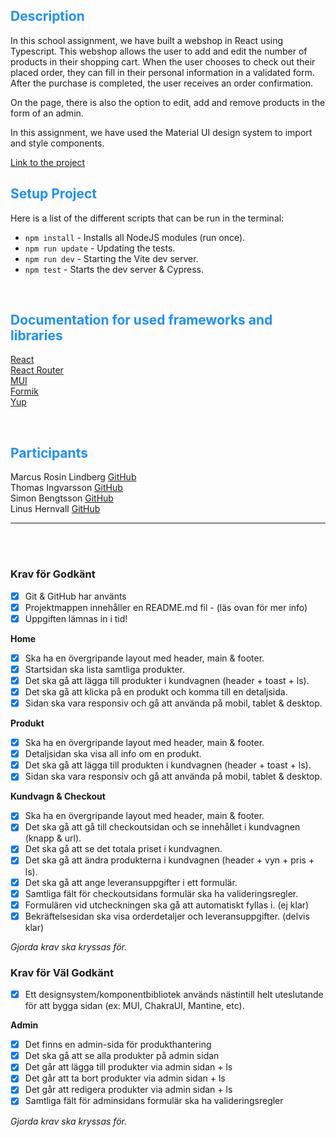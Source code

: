

## <span style="color:dodgerblue"> Description </span>

In this school assignment, we have built a webshop in React using Typescript. This webshop allows the user to add and edit the number of products in their shopping cart. When the user chooses to check out their placed order, they can fill in their personal information in a validated form. After the purchase is completed, the user receives an order confirmation.

On the page, there is also the option to edit, add and remove products in the form of an admin.

In this assignment, we have used the Material UI design system to import and style components.

[Link to the project](https://gentshat.netlify.app)
<br>

## <span style="color:dodgerblue">  Setup Project </span>


Here is a list of the different scripts that can be run in the terminal:

- `npm install` - Installs all NodeJS modules (run once).
- `npm run update` - Updating the tests.
- `npm run dev` - Starting the Vite dev server.
- `npm test` - Starts the dev server & Cypress.

<br>

## <span style="color:dodgerblue"> Documentation for used frameworks and libraries</span>

[React](https://react.dev/reference/react/)<br>
[React Router](https://reactrouter.com/en/main) </br>
[MUI](https://mui.com/material-ui/getting-started/overview/)<br>
[Formik](https://formik.org/docs/overview)<br>
[Yup](https://docs.yup.io/)

<br>


## <span style="color:dodgerblue">  Participants </span>

Marcus Rosin Lindberg [GitHub](https://github.com/stenbumling)<br>
Thomas Ingvarsson [GitHub](https://github.com/GunnarIng) <br>
Simon Bengtsson [GitHub](https://github.com/Sillen00)<br>
Linus Hernvall [GitHub](https://github.com/linusHernvall)

****
<br>
<br>

### Krav för Godkänt

- [x] Git & GitHub har använts
- [x] Projektmappen innehåller en README.md fil - (läs ovan för mer info)
- [x] Uppgiften lämnas in i tid!

**Home**

- [x] Ska ha en övergripande layout med header, main & footer.
- [x] Startsidan ska lista samtliga produkter.
- [x] Det ska gå att lägga till produkter i kundvagnen (header + toast + ls).
- [x] Det ska gå att klicka på en produkt och komma till en detaljsida.
- [x] Sidan ska vara responsiv och gå att använda på mobil, tablet & desktop.

**Produkt**

- [x] Ska ha en övergripande layout med header, main & footer.
- [x] Detaljsidan ska visa all info om en produkt.
- [x] Det ska gå att lägga till produkten i kundvagnen (header + toast + ls).
- [x] Sidan ska vara responsiv och gå att använda på mobil, tablet & desktop.

**Kundvagn & Checkout**

- [x] Ska ha en övergripande layout med header, main & footer.
- [x] Det ska gå att gå till checkoutsidan och se innehållet i kundvagnen (knapp & url).
- [x] Det ska gå att se det totala priset i kundvagnen.
- [x] Det ska gå att ändra produkterna i kundvagnen (header + vyn + pris + ls).
- [x] Det ska gå att ange leveransuppgifter i ett formulär.
- [x] Samtliga fält för checkoutsidans formulär ska ha valideringsregler.
- [x] Formulären vid utcheckningen ska gå att automatiskt fyllas i. (ej klar)
- [x] Bekräftelsesidan ska visa orderdetaljer och leveransuppgifter. (delvis klar)

_Gjorda krav ska kryssas för._

### Krav för Väl Godkänt

- [x] Ett designsystem/komponentbibliotek används nästintill helt uteslutande för att bygga sidan (ex: MUI, ChakraUI, Mantine, etc).

**Admin**

- [x] Det finns en admin-sida för produkthantering
- [x] Det ska gå att se alla produkter på admin sidan
- [x] Det går att lägga till produkter via admin sidan + ls
- [x] Det går att ta bort produkter via admin sidan + ls
- [x] Det går att redigera produkter via admin sidan + ls
- [x] Samtliga fält för adminsidans formulär ska ha valideringsregler

_Gjorda krav ska kryssas för._
